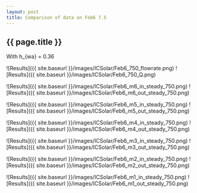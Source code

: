 ```yaml
---
layout: post
title: Comparison of data on Feb6 7.5
---
```

{{ page.title }}
-----------------
With h_{wa} = 0.36

![Results]({{ site.baseurl }}/images/ICSolar/Feb6_750_flowrate.png) ![Results]({{ site.baseurl }}/images/ICSolar/Feb6_750_Q.png)

![Results]({{ site.baseurl }}/images/ICSolar/Feb6_m6_in_steady_750.png) ![Results]({{ site.baseurl }}/images/ICSolar/Feb6_m6_out_steady_750.png)

![Results]({{ site.baseurl }}/images/ICSolar/Feb6_m5_in_steady_750.png) ![Results]({{ site.baseurl }}/images/ICSolar/Feb6_m5_out_steady_750.png)

![Results]({{ site.baseurl }}/images/ICSolar/Feb6_m4_in_steady_750.png) ![Results]({{ site.baseurl }}/images/ICSolar/Feb6_m4_out_steady_750.png)

![Results]({{ site.baseurl }}/images/ICSolar/Feb6_m3_in_steady_750.png) ![Results]({{ site.baseurl }}/images/ICSolar/Feb6_m3_out_steady_750.png)

![Results]({{ site.baseurl }}/images/ICSolar/Feb6_m2_in_steady_750.png) ![Results]({{ site.baseurl }}/images/ICSolar/Feb6_m2_out_steady_750.png)

![Results]({{ site.baseurl }}/images/ICSolar/Feb6_m1_in_steady_750.png) ![Results]({{ site.baseurl }}/images/ICSolar/Feb6_m1_out_steady_750.png)

